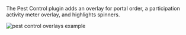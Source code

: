 The Pest Control plugin adds an overlay for portal order, a participation activity meter overlay, and highlights spinners.

![pest control overlays example](https://user-images.githubusercontent.com/2199511/45314980-b4b3d500-b522-11e8-813a-45ebc6e659fc.png)